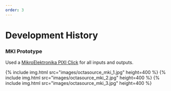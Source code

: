 ```yaml
---
order: 3
---
```

# Development History

### MKI Prototype

Used a [MikroElektronika PIXI Click](https://www.mikroe.com/pixi-click) for all inputs and outputs.

{% include img.html src="images/octasource_mki_1.jpg" height=400 %} {% include img.html src="images/octasource_mki_2.jpg" height=400 %} {% include img.html src="images/octasource_mki_3.jpg" height=400 %} 

